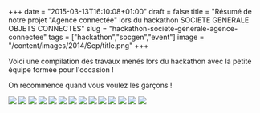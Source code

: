 +++
date = "2015-03-13T16:10:08+01:00"
draft = false
title = "Résumé de notre projet \"Agence connectée\" lors du hackathon SOCIETE GENERALE OBJETS CONNECTES"
slug = "hackathon-societe-generale-agence-connectee"
tags = ["hackathon","socgen","event"]
image = "/content/images/2014/Sep/title.png"
+++

Voici une compilation des travaux menés lors du hackathon avec la petite équipe formée pour l'occasion !

On recommence quand vous voulez les garçons !

![](/images/sgthon/A.jpg)
![](/images/sgthon/B.jpg)
![](/images/sgthon/C.jpg)
![](/images/sgthon/D.jpg)
![](/images/sgthon/E.jpg)
![](/images/sgthon/F.jpg)
![](/images/sgthon/G.jpg)
![](/images/sgthon/H.jpg)
![](/images/sgthon/I.jpg)
![](/images/sgthon/J.jpg)
![](/images/sgthon/K.jpg)
![](/images/sgthon/L.jpg)
![](/images/sgthon/M.jpg)
![](/images/sgthon/N.jpg)
